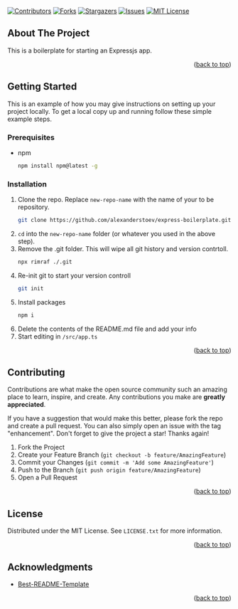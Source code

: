 <!-- Improved compatibility of back to top link: See: https://github.com/othneildrew/Best-README-Template/pull/73 -->

<a name="readme-top"></a>

<!--
*** Thanks for checking out the Best-README-Template. If you have a suggestion
*** that would make this better, please fork the repo and create a pull request
*** or simply open an issue with the tag "enhancement".
*** Don't forget to give the project a star!
*** Thanks again! Now go create something AMAZING! :D
-->

<!-- PROJECT SHIELDS -->
<!--
*** I'm using markdown "reference style" links for readability.
*** Reference links are enclosed in brackets [ ] instead of parentheses ( ).
*** See the bottom of this document for the declaration of the reference variables
*** for contributors-url, forks-url, etc. This is an optional, concise syntax you may use.
*** https://www.markdownguide.org/basic-syntax/#reference-style-links
-->

[![Contributors][contributors-shield]][contributors-url]
[![Forks][forks-shield]][forks-url]
[![Stargazers][stars-shield]][stars-url]
[![Issues][issues-shield]][issues-url]
[![MIT License][license-shield]][license-url]

<!-- ABOUT THE PROJECT -->

## About The Project

This is a boilerplate for starting an Expressjs app.

<p align="right">(<a href="#readme-top">back to top</a>)</p>

<!-- GETTING STARTED -->

## Getting Started

This is an example of how you may give instructions on setting up your project locally.
To get a local copy up and running follow these simple example steps.

### Prerequisites

- npm
  ```sh
  npm install npm@latest -g
  ```

### Installation

1. Clone the repo. Replace `new-repo-name` with the name of your to be repository.
   ```sh
   git clone https://github.com/alexanderstoev/express-boilerplate.git new-repo-name
   ```
2. `cd` into the `new-repo-name` folder (or whatever you used in the above step).
3. Remove the .git folder. This will wipe all git history and version contrtoll.
   ```sh
   npx rimraf ./.git
   ```
4. Re-init git to start your version controll
   ```sh
   git init
   ```
5. Install packages
   ```sh
   npm i
   ```
6. Delete the contents of the README.md file and add your info
7. Start editing in `/src/app.ts`
<p align="right">(<a href="#readme-top">back to top</a>)</p>

<!-- CONTRIBUTING -->

## Contributing

Contributions are what make the open source community such an amazing place to learn, inspire, and create. Any contributions you make are **greatly appreciated**.

If you have a suggestion that would make this better, please fork the repo and create a pull request. You can also simply open an issue with the tag "enhancement".
Don't forget to give the project a star! Thanks again!

1. Fork the Project
2. Create your Feature Branch (`git checkout -b feature/AmazingFeature`)
3. Commit your Changes (`git commit -m 'Add some AmazingFeature'`)
4. Push to the Branch (`git push origin feature/AmazingFeature`)
5. Open a Pull Request

<p align="right">(<a href="#readme-top">back to top</a>)</p>

<!-- LICENSE -->

## License

Distributed under the MIT License. See `LICENSE.txt` for more information.

<p align="right">(<a href="#readme-top">back to top</a>)</p>

<!-- ACKNOWLEDGMENTS -->

## Acknowledgments

- [Best-README-Template](https://github.com/othneildrew/Best-README-Template)

<p align="right">(<a href="#readme-top">back to top</a>)</p>

<!-- MARKDOWN LINKS & IMAGES -->
<!-- https://www.markdownguide.org/basic-syntax/#reference-style-links -->

[contributors-shield]: https://img.shields.io/github/contributors/alexanderstoev/express-boilerplate.svg?style=for-the-badge
[contributors-url]: https://github.com/alexanderstoev/express-boilerplate/graphs/contributors
[forks-shield]: https://img.shields.io/github/forks/alexanderstoev/express-boilerplate.svg?style=for-the-badge
[forks-url]: https://github.com/alexanderstoev/express-boilerplate/network/members
[stars-shield]: https://img.shields.io/github/stars/alexanderstoev/express-boilerplate.svg?style=for-the-badge
[stars-url]: https://github.com/alexanderstoev/express-boilerplate/stargazers
[issues-shield]: https://img.shields.io/github/issues/alexanderstoev/express-boilerplate.svg?style=for-the-badge
[issues-url]: https://github.com/alexanderstoev/express-boilerplate/issues
[license-shield]: https://img.shields.io/github/license/alexanderstoev/express-boilerplate.svg?style=for-the-badge
[license-url]: https://github.com/alexanderstoev/express-boilerplate/blob/master/LICENSE.txt
